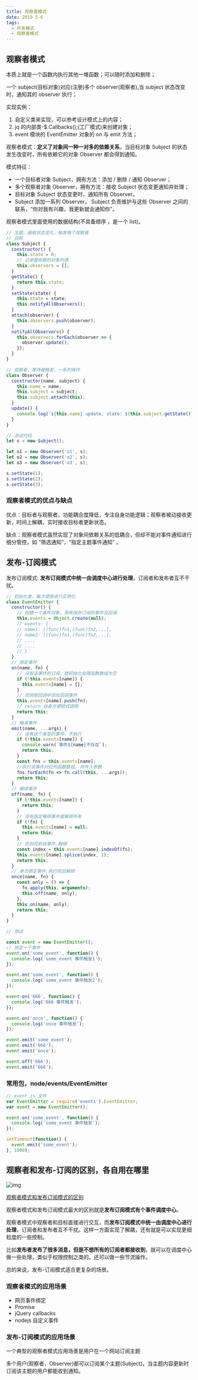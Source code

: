 ```yaml
---
title: 观察者模式
date: 2019-5-6
tags:
  - 开发模式
  - 观察者模式
---
```


## 观察者模式

本质上就是一个函数内执行其他一堆函数；可以随时添加和删除；

一个 subject(目标对象)对应(注册)多个 observer(观察者),当 subject 状态改变时，通知其的 observer 执行；

实现实例：

1. 自定义类来实现，可以参考设计模式上的内容；
2. jq 的内部类-\$.Callbacks();(工厂模式)来创建对象；
3. event 模块的 EventEmitter 对象的 on 与 emit 方法；

观察者模式：**定义了对象间一种一对多的依赖关系**，当目标对象 Subject 的状态发生改变时，所有依赖它的对象 Observer 都会得到通知。

模式特征：

- 一个目标者对象 Subject，拥有方法：添加 / 删除 / 通知 Observer；
- 多个观察者对象 Observer，拥有方法：接收 Subject 状态变更通知并处理；
- 目标对象 Subject 状态变更时，通知所有 Observer。
- Subject 添加一系列 Observer， Subject 负责维护与这些 Observer 之间的联系，“你对我有兴趣，我更新就会通知你”。

观察者模式里面使用的数据结构(不具备顺序 ，是一个 list)。

```js
// 主题，接收状态变化，触发每个观察者
// 目标
class Subject {
  constructor() {
    this.state = 0;
    // 记录要观察的对象列表
    this.observers = [];
  }
  getState() {
    return this.state;
  }
  setState(state) {
    this.state = state;
    this.notifyAllObservers();
  }
  attach(observer) {
    this.observers.push(observer);
  }
  notifyAllObservers() {
    this.observers.forEach(observer => {
      observer.update();
    });
  }
}

// 观察者，等待被触发，一系列操作
class Observer {
  constructor(name, subject) {
    this.name = name;
    this.subject = subject;
    this.subject.attach(this);
  }
  update() {
    console.log(`${this.name} update, state: ${this.subject.getState()}`);
  }
}

// 测试代码
let s = new Subject();

let o1 = new Observer('o1', s);
let o2 = new Observer('o2', s);
let o3 = new Observer('o3', s);

s.setState(1);
s.setState(2);
s.setState(3);
```

### 观察者模式的优点与缺点

优点：目标者与观察者，功能耦合度降低，专注自身功能逻辑；观察者被动接收更新，时间上解耦，实时接收目标者更新状态。

缺点：观察者模式虽然实现了对象间依赖关系的低耦合，但却不能对事件通知进行细分管控，如 “筛选通知”，“指定主题事件通知” 。

## 发布-订阅模式

发布订阅模式: **发布订阅模式中统一由调度中心进行处理**，订阅者和发布者互不干扰。

```js
// 初始化类，每次使用进行实例化
class EventEmitter {
  constructor() {
    // 创建一个事件对象，用来保存订阅的事件及回调
    this.events = Object.create(null);
    // events: {
    // name1: [(func)fn1,(func)fn2,...],
    // name2: [(func)fn1,(func)fn2,...],
    // ....
    // ....
    // }
  }
  // 绑定事件
  on(name, fn) {
    // 没有该事件的订阅，就初始化处理函数数组为空
    if (!this.events[name]) {
      this.events[name] = [];
    }
    // 否则给回调中添加回调事件
    this.events[name].push(fn);
    // return 自身方便链式调用
    return this;
  }
  // 触发事件
  emit(name, ...args) {
    // 没有这个类型的事件，不执行
    if (!this.events[name]) {
      console.warn(`事件${name}不存在`);
      return this;
    }
    const fns = this.events[name];
    //执行该事件对应的函数数组, 并传入参数
    fns.forEach(fn => fn.call(this, ...args));
    return this;
  }
  // 解绑事件
  off(name, fn) {
    if (!this.events[name]) {
      return this;
    }
    // 没有指定解绑事件就解绑所有
    if (!fn) {
      this.events[name] = null;
      return this;
    }
    // 否则找到该事件,解绑
    const index = this.events[name].indexOf(fn);
    this.events[name].splice(index, 1);
    return this;
  }
  // 单次绑定事件,执行完后解绑
  once(name, fn) {
    const only = () => {
      fn.apply(this, arguments);
      this.off(name, only);
    };
    this.on(name, only);
    return this;
  }
}

// 测试

const event = new EventEmitter();
// 绑定一个事件
event.on('some_event', function() {
  console.log('some_event 事件触发1');
});

event.on('some_event', function() {
  console.log('some_event 事件触发2');
});

event.on('666', function() {
  console.log('666 事件触发');
});

event.on('once', function() {
  console.log('once 事件触发');
});

event.emit('some_event');
event.emit('666');
event.emit('once');

event.off('666');
event.emit('666');
```

### 常用包，node/events/EventEmitter

```js
// event.js 文件
var EventEmitter = require('events').EventEmitter;
var event = new EventEmitter();

event.on('some_event', function() {
  console.log('some_event 事件触发');
});

setTimeout(function() {
  event.emit('some_event');
}, 1000);
```

## 观察者和发布-订阅的区别，各自用在哪里

![img](./观察者与发布订阅.webp)

[观察者模式和发布订阅模式的区别](https://www.jianshu.com/p/594f018b68e7)

观察者模式和发布订阅模式最大的区别就是**发布订阅模式有个事件调度中心**。

观察者模式中观察者和目标直接进行交互，而**发布订阅模式中统一由调度中心进行处理**，订阅者和发布者互不干扰。这样一方面实现了解耦，还有就是可以实现更细粒度的一些控制。

比如**发布者发布了很多消息，但是不想所有的订阅者都接收到**，就可以在调度中心做一些处理，类似于权限控制之类的。还可以做一些节流操作。

总的来说，发布-订阅模式适合更复杂的场景。

### 观察者模式的应用场景

- 网页事件绑定
- Promise
- jQuery callbacks
- nodejs 自定义事件

### 发布-订阅模式的应用场景

一个典型的观察者模式应用场景是用户在一个网站订阅主题

多个用户(观察者，Observer)都可以订阅某个主题(Subject)，当主题内容更新时订阅该主题的用户都能收到通知。
